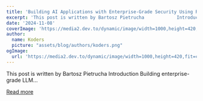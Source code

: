 ```yaml
---
title: 'Building AI Applications with Enterprise-Grade Security Using RAG and FGA'
excerpt: 'This post is written by Bartosz Pietrucha            Introduction   Building enterprise-grade LLM...'
date: '2024-11-08'
coverImage: 'https://media2.dev.to/dynamic/image/width=1000,height=420,fit=cover,gravity=auto,format=auto/https%3A%2F%2Fdev-to-uploads.s3.amazonaws.com%2Fuploads%2Farticles%2F0xg7nm2i2aaavjeofu21.jpg'
author:
  name: Koders
  picture: "assets/blog/authors/koders.png"
ogImage:
  url: 'https://media2.dev.to/dynamic/image/width=1000,height=420,fit=cover,gravity=auto,format=auto/https%3A%2F%2Fdev-to-uploads.s3.amazonaws.com%2Fuploads%2Farticles%2F0xg7nm2i2aaavjeofu21.jpg'
---
```


This post is written by Bartosz Pietrucha            Introduction   Building enterprise-grade LLM...

[Read more](https://dev.to/permit_io/building-ai-applications-with-enterprise-grade-security-using-rag-and-fga-2g39)
